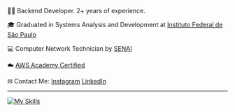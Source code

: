 
<p>👨‍💻 Backend Developer. 2+ years of experience.</p>
<p>🎓 Graduated in Systems Analysis and Development at <a href="https://cbt.ifsp.edu.br" target="blank_">Instituto Federal de São Paulo</a></p>
<p>💻 Computer Network Technician by <a href="https://sp.senai.br/unidade/santos/" target="blank_">SENAI</a></p>
<p>☁️ <a href="https://www.credly.com/earner/earned/badge/4013c12d-c5e4-43b8-9dd0-42848585ca91">AWS Academy Certified</a></p>
<p>✉ Contact Me: <a href="https://www.instagram.com/luizsolely/" target="_blank">Instagram</a>
<a href="https://www.linkedin.com/in/luiz-felipe4120/" target="_blank">LinkedIn</a></p>
<hr>

[![My Skills](https://skillicons.dev/icons?i=python,java,spring,typescript,react,aws,redis,postgresql,mysql,docker)](https://skillicons.dev)
